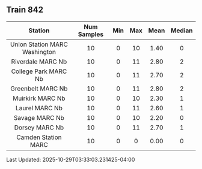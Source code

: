 ## Train 842

| Station | Num Samples | Min | Max | Mean | Median |
| :-----: | :---------: | :-: | :-: | :--: | :----: |
| Union Station MARC Washington | 10 | 0 | 10 | 1.40 | 0 |
| Riverdale MARC Nb | 10 | 0 | 11 | 2.80 | 2 |
| College Park MARC Nb | 10 | 0 | 11 | 2.70 | 2 |
| Greenbelt MARC Nb | 10 | 0 | 11 | 2.80 | 2 |
| Muirkirk MARC Nb | 10 | 0 | 10 | 2.30 | 1 |
| Laurel MARC Nb | 10 | 0 | 11 | 2.60 | 1 |
| Savage MARC Nb | 10 | 0 | 10 | 2.20 | 0 |
| Dorsey MARC Nb | 10 | 0 | 11 | 2.70 | 1 |
| Camden Station MARC | 10 | 0 | 0 | 0.00 | 0 |


Last Updated: 2025-10-29T03:33:03.231425-04:00